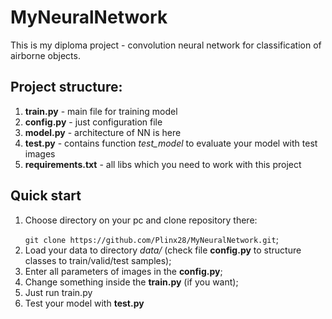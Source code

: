 # MyNeuralNetwork
This is my diploma project - convolution neural network for classification of airborne objects.

<h2>Project structure:</h2>
<ol>
  <li><b>train.py</b> - main file for training model</li>
  <li><b>config.py</b> - just configuration file</li>
  <li><b>model.py</b> - architecture of NN is here</li>
  <li><b>test.py</b> - contains function <i>test_model</i> to evaluate your model with test images </li>
  <li><b>requirements.txt</b> - all libs which you need to work with this project</li>
</ol>

<h2>Quick start</h2>
<ol>
  <li>
    <p>Choose directory on your pc and clone repository there:</p>
    <code>git clone https://github.com/Plinx28/MyNeuralNetwork.git</code>;
  </li>
  <li>
  Load your data to directory <i>data/</i> (check file <b>config.py</b> to structure classes to train/valid/test samples);
  </li>
  <li>
  Enter all parameters of images in the <b>config.py</b>;
  </li>
  <li>
  Change something inside the <b>train.py</b> (if you want);
  </li>
  <li>
  Just run train.py
  </li>
  <li>
  Test your model with <b>test.py</b>
  </li>
</ol>


